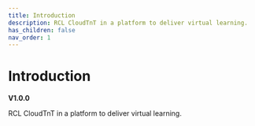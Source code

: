 ```yaml
---
title: Introduction
description: RCL CloudTnT in a platform to deliver virtual learning.
has_children: false
nav_order: 1
---
```


# Introduction
**V1.0.0**

RCL CloudTnT in a platform to deliver virtual learning.
